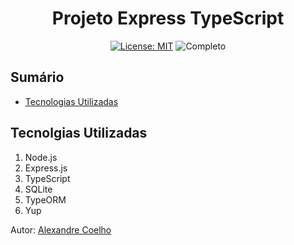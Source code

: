 
<h1 align="center"> Projeto Express TypeScript </h1>

<div align="center">

<a href="https://github.com/coelhoalexandre/projeto-express-typescript/blob/main/LICENSE" target="_blank"><img src="https://img.shields.io/badge/License-MIT-yellow.svg" alt="License: MIT"></a> <img src="https://img.shields.io/badge/Completo-lightgreen.svg" alt="Completo">

</div>

## Sumário
- [Tecnologias Utilizadas](#tecnolgias-utilizadas)

## Tecnolgias Utilizadas

1. Node.js
2. Express.js
3. TypeScript
4. SQLite
5. TypeORM
6. Yup

Autor: [Alexandre Coelho](https://github.com/coelhoalexandre)

